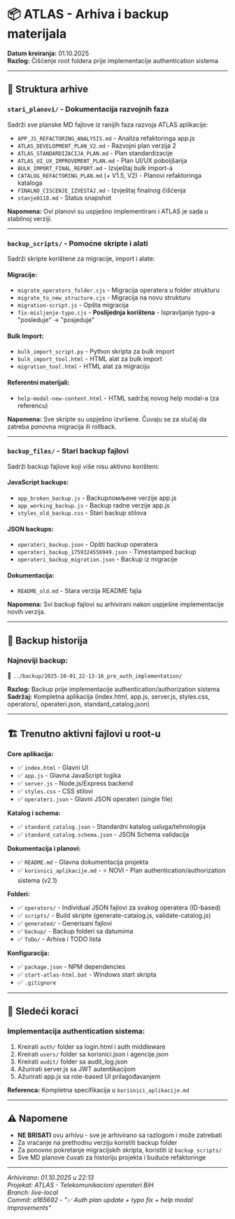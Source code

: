 # 📦 ATLAS - Arhiva i backup materijala

**Datum kreiranja:** 01.10.2025  
**Razlog:** Čišćenje root foldera prije implementacije authentication sistema

---

## 📂 Struktura arhive

### `stari_planovi/` - Dokumentacija razvojnih faza
Sadrži sve planske MD fajlove iz ranijih faza razvoja ATLAS aplikacije:

- `APP_JS_REFACTORING_ANALYSIS.md` - Analiza refaktoringa app.js
- `ATLAS_DEVELOPMENT_PLAN_V2.md` - Razvojni plan verzija 2
- `ATLAS_STANDARDIZACIJA_PLAN.md` - Plan standardizacije
- `ATLAS_UI_UX_IMPROVEMENT_PLAN.md` - Plan UI/UX poboljšanja
- `BULK_IMPORT_FINAL_REPORT.md` - Izvještaj bulk import-a
- `CATALOG_REFACTORING_PLAN.md` (+ V1.5, V2) - Planovi refaktoringa kataloga
- `FINALNO_CISCENJE_IZVESTAJ.md` - Izvještaj finalnog čišćenja
- `stanje0110.md` - Status snapshot

**Napomena:** Ovi planovi su uspješno implementirani i ATLAS je sada u stabilnoj verziji.

---

### `backup_scripts/` - Pomoćne skripte i alati
Sadrži skripte korištene za migracije, import i alate:

#### Migracije:
- `migrate_operators_folder.cjs` - Migracija operatera u folder strukturu
- `migrate_to_new_structure.cjs` - Migracija na novu strukturu
- `migration-script.js` - Opšta migracija
- `fix-misljenje-typo.cjs` - **Poslijednja korištena** - Ispravljanje typo-a "posleduje" → "posjeduje"

#### Bulk Import:
- `bulk_import_script.py` - Python skripta za bulk import
- `bulk_import_tool.html` - HTML alat za bulk import
- `migration_tool.html` - HTML alat za migraciju

#### Referentni materijali:
- `help-modal-new-content.html` - HTML sadržaj novog help modal-a (za referencu)

**Napomena:** Sve skripte su uspješno izvršene. Čuvaju se za slučaj da zatreba ponovna migracija ili rollback.

---

### `backup_files/` - Stari backup fajlovi
Sadrži backup fajlove koji više nisu aktivno korišteni:

#### JavaScript backups:
- `app_broken_backup.js` - Backupломљене verzije app.js
- `app_working_backup.js` - Backup radne verzije app.js
- `styles_old_backup.css` - Stari backup stilova

#### JSON backups:
- `operateri_backup.json` - Opšti backup operatera
- `operateri_backup_1759324556949.json` - Timestamped backup
- `operateri_backup_migration.json` - Backup iz migracije

#### Dokumentacija:
- `README_old.md` - Stara verzija README fajla

**Napomena:** Svi backup fajlovi su arhivirani nakon uspješne implementacije novih verzija.

---

## 🔄 Backup historija

### Najnoviji backup:
📁 `../backup/2025-10-01_22-13-16_pre_auth_implementation/`

**Razlog:** Backup prije implementacije authentication/authorization sistema  
**Sadržaj:** Kompletna aplikacija (index.html, app.js, server.js, styles.css, operators/, operateri.json, standard_catalog.json)

---

## 🏗️ Trenutno aktivni fajlovi u root-u

**Core aplikacija:**
- ✅ `index.html` - Glavni UI
- ✅ `app.js` - Glavna JavaScript logika
- ✅ `server.js` - Node.js/Express backend
- ✅ `styles.css` - CSS stilovi
- ✅ `operateri.json` - Glavni JSON operateri (single file)

**Katalog i schema:**
- ✅ `standard_catalog.json` - Standardni katalog usluga/tehnologija
- ✅ `standard_catalog.schema.json` - JSON Schema validacija

**Dokumentacija i planovi:**
- ✅ `README.md` - Glavna dokumentacija projekta
- ✅ `korisnici_aplikacije.md` - ⭐ NOVI - Plan authentication/authorization sistema (v2.1)

**Folderi:**
- ✅ `operators/` - Individual JSON fajlovi za svakog operatera (ID-based)
- ✅ `scripts/` - Build skripte (generate-catalog.js, validate-catalog.js)
- ✅ `generated/` - Generisani fajlovi
- ✅ `backup/` - Backup folderi sa datumima
- ✅ `ToDo/` - Arhiva i TODO lista

**Konfiguracija:**
- ✅ `package.json` - NPM dependencies
- ✅ `start-atlas-html.bat` - Windows start skripta
- ✅ `.gitignore`

---

## 📝 Sledeći koraci

### Implementacija authentication sistema:
1. Kreirati `auth/` folder sa login.html i auth middleware
2. Kreirati `users/` folder sa korisnici.json i agencije.json
3. Kreirati `audit/` folder sa audit_log.json
4. Ažurirati server.js sa JWT autentikacijom
5. Ažurirati app.js sa role-based UI prilagođavanjem

**Referenca:** Kompletna specifikacija u `korisnici_aplikacije.md`

---

## ⚠️ Napomene

- **NE BRISATI** ovu arhivu - sve je arhivirano sa razlogom i može zatrebati
- Za vraćanje na prethodnu verziju koristiti backup folder
- Za ponovno pokretanje migracijskih skripta, koristiti iz `backup_scripts/`
- Sve MD planove čuvati za historiju projekta i buduće refaktoringe

---

*Arhivirano: 01.10.2025 u 22:13*  
*Projekat: ATLAS - Telekomunikacioni operateri BiH*  
*Branch: live-local*  
*Commit: a165692 - "✅ Auth plan update + typo fix + help modal improvements"*
